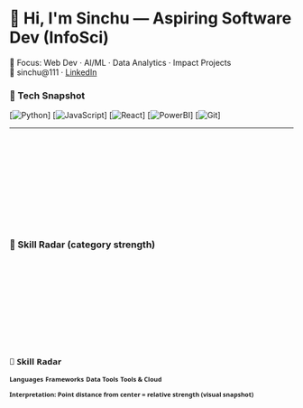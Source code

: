 # 👋 Hi, I'm Sinchu — Aspiring Software Dev (InfoSci)

🎯 Focus: Web Dev · AI/ML · Data Analytics · Impact Projects  
📧 sinchu@111 · [LinkedIn](https://www.linkedin.com/in/sin)

### 🧰 Tech Snapshot
[![Python](https://img.shields.io/badge/Python-90%25-3776AB?style=for-the-badge&logo=python&logoColor=white)]
[![JavaScript](https://img.shields.io/badge/JavaScript-75%25-F7DF1E?style=for-the-badge&logo=javascript&logoColor=black)]
[![React](https://img.shields.io/badge/React-70%25-61DAFB?style=for-the-badge&logo=react&logoColor=black)]
[![PowerBI](https://img.shields.io/badge/PowerBI-65%25-F2C811?style=for-the-badge&logo=power-bi&logoColor=black)]
[![Git](https://img.shields.io/badge/Git-80%25-F05032?style=for-the-badge&logo=git&logoColor=white)]

---

<!-- Insert the Skill Bars SVG from block (1) here -->
<svg width="700" height="220" viewBox="0 0 700 220" xmlns="http://www.w3.org/2000/svg">
  <!-- (full SVG from block 1) ... paste exactly as above -->
</svg>

### 🧭 Skill Radar (category strength)

<svg width="420" height="160" viewBox="0 0 420 160" xmlns="http://www.w3.org/2000/svg">
  <style>
    .t{font:700 15px/1 "Segoe UI", Roboto, sans-serif; fill:#07203a}
    .lab{font:600 11px/1 "Segoe UI", Roboto, sans-serif; fill:#123243}
    .val{font:700 11px/1 "Segoe UI", Roboto, sans-serif; fill:#07203a}
  </style>

  <text x="12" y="18" class="t">📡 Skill Radar</text>

  <!-- Legend -->
  <text x="300" y="40" class="lab">Languages</text>
  <rect x="290" y="46" width="18" height="8" fill="#00a8ff" rx="2"/>
  <text x="300" y="66" class="lab">Frameworks</text>
  <rect x="290" y="72" width="18" height="8" fill="#61dafb" rx="2"/>
  <text x="300" y="92" class="lab">Data Tools</text>
  <rect x="290" y="98" width="18" height="8" fill="#ffb86b" rx="2"/>
  <text x="300" y="120" class="lab">Tools & Cloud</text>
  <rect x="290" y="126" width="18" height="8" fill="#7ee787" rx="2"/>

  <!-- Radar circles -->
  <g transform="translate(120,85)">
    <circle cx="0" cy="0" r="60" fill="#eaf6ff" />
    <circle cx="0" cy="0" r="40" fill="#f7fbff" />
    <circle cx="0" cy="0" r="20" fill="#fff" />
    <!-- Points (angle-order: Lang, Frameworks, Data, Tools) -->
    <!-- Languages (Python strong) -->
    <circle cx="38" cy="-10" r="7" fill="#00a8ff"/>
    <!-- Frameworks (React) -->
    <circle cx="6" cy="-58" r="6" fill="#61dafb"/>
    <!-- Data Tools (PowerBI/Tableau) -->
    <circle cx="-45" cy="-8" r="6" fill="#ffb86b"/>
    <!-- Tools & Cloud (Git/AWS) -->
    <circle cx="-12" cy="42" r="6" fill="#7ee787"/>
  </g>

  <text x="18" y="150" class="val">Interpretation: Point distance from center = relative strength (visual snapshot)</text>
</svg>
